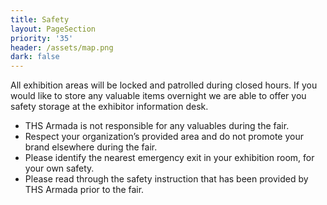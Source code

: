```yaml
---
title: Safety
layout: PageSection
priority: '35'
header: /assets/map.png
dark: false
---
```

All exhibition areas will be locked and patrolled during closed hours. If you would like to store any valuable items overnight we are able to offer you safety storage at the exhibitor information desk. 

* THS Armada is not responsible for any valuables during the fair. 
* Respect your organization’s provided area and do not promote your brand elsewhere during the fair. 
* Please identify the nearest emergency exit in your exhibition room, for your own safety. 
* Please read through the safety instruction that has been provided by THS Armada prior to the fair.
